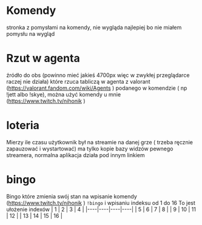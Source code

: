 # Komendy 
stronka z pomysłami na komendy, nie wygląda najlepiej bo nie miałem pomysłu na wygląd


# Rzut w agenta
źródło do obs (powinno mieć jakieś 4700px więc w zwykłej przeglądarce raczej nie działa) które rzuca tabliczą w agenta z valorant (https://valorant.fandom.com/wiki/Agents ) podanego w komendzie ( np !jett albo !skye), można użyć komendy u mnie (https://www.twitch.tv/nihonik )

# loteria
Mierzy ile czasu użytkownik był na streamie na danej grze ( trzeba ręcznie zapauzować i wystartować) ma tylko kopie bazy widzów pewnego streamera, normalna aplikacja działa pod innym linkiem

# bingo
Bingo które zmienia swój stan na wpisanie komendy (https://www.twitch.tv/nihonik ) `!bingo` i wpisaniu indeksu od 1 do 16 
To jest ułożenie indexów
| 1  | 2  | 3  | 4  |
|----|----|----|----|
| 5  | 6  | 7  | 8  |
| 9  | 10 | 11 | 12 |
| 13 | 14 | 15 | 16 |